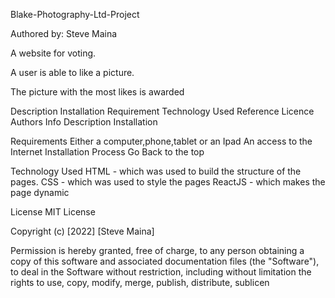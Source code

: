 Blake-Photography-Ltd-Project

Authored by: Steve Maina

A website for voting.

A user is able to like a picture.

The picture with the most likes is awarded

Description Installation Requirement Technology Used Reference Licence Authors Info Description Installation

Requirements Either a computer,phone,tablet or an Ipad An access to the Internet Installation Process Go Back to the top

Technology Used HTML - which was used to build the structure of the pages. CSS - which was used to style the pages ReactJS - which makes the page dynamic

License MIT License

Copyright (c) [2022] [Steve Maina]

Permission is hereby granted, free of charge, to any person obtaining a copy of this software and associated documentation files (the "Software"), to deal in the Software without restriction, including without limitation the rights to use, copy, modify, merge, publish, distribute, sublicen
